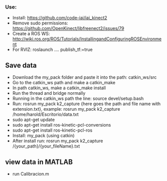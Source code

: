 ### Use:
* Install: https://github.com/code-iai/iai_kinect2
* Remove sudo permissions: https://github.com/OpenKinect/libfreenect2/issues/79
* Create a ROS WS: http://wiki.ros.org/ROS/Tutorials/InstallingandConfiguringROSEnvironment
* For RVIZ: roslaunch .... publish_tf:=true


## Save data
* Download the my_pack folder and paste it into the path: catkin_ws/src
* Go to the catkin_ws path and make a catkin_make
* In path catkin_ws, make a catkin_make install
* Run the thread and bridge normally
* Running in the catkin_ws path the line: source devel/setup.bash
* Run: rosrun my_pack k2_capture {here goes the path and file name with extension.txt}, example: rosrun my_pack k2_capture /home/harold/Escritorio/data.txt
* sudo apt-get update
* sudo apt-get install ros-kinetic-pcl-conversions
* sudo apt-get install ros-kinetic-pcl-ros
* Install: my_pack (using catkin)
* After install run: rosrun my_pack k2_capture /{your_path}/{your_fileName}.txt

## view data in MATLAB
*  run Calibracion.m
